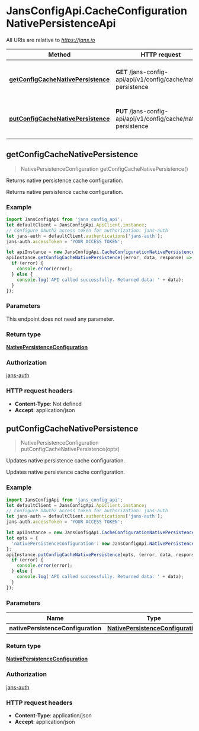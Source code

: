 # JansConfigApi.CacheConfigurationNativePersistenceApi

All URIs are relative to *https://jans.io*

Method | HTTP request | Description
------------- | ------------- | -------------
[**getConfigCacheNativePersistence**](CacheConfigurationNativePersistenceApi.md#getConfigCacheNativePersistence) | **GET** /jans-config-api/api/v1/config/cache/native-persistence | Returns native persistence cache configuration.
[**putConfigCacheNativePersistence**](CacheConfigurationNativePersistenceApi.md#putConfigCacheNativePersistence) | **PUT** /jans-config-api/api/v1/config/cache/native-persistence | Updates native persistence cache configuration.



## getConfigCacheNativePersistence

> NativePersistenceConfiguration getConfigCacheNativePersistence()

Returns native persistence cache configuration.

Returns native persistence cache configuration.

### Example

```javascript
import JansConfigApi from 'jans_config_api';
let defaultClient = JansConfigApi.ApiClient.instance;
// Configure OAuth2 access token for authorization: jans-auth
let jans-auth = defaultClient.authentications['jans-auth'];
jans-auth.accessToken = 'YOUR ACCESS TOKEN';

let apiInstance = new JansConfigApi.CacheConfigurationNativePersistenceApi();
apiInstance.getConfigCacheNativePersistence((error, data, response) => {
  if (error) {
    console.error(error);
  } else {
    console.log('API called successfully. Returned data: ' + data);
  }
});
```

### Parameters

This endpoint does not need any parameter.

### Return type

[**NativePersistenceConfiguration**](NativePersistenceConfiguration.md)

### Authorization

[jans-auth](../README.md#jans-auth)

### HTTP request headers

- **Content-Type**: Not defined
- **Accept**: application/json


## putConfigCacheNativePersistence

> NativePersistenceConfiguration putConfigCacheNativePersistence(opts)

Updates native persistence cache configuration.

Updates native persistence cache configuration.

### Example

```javascript
import JansConfigApi from 'jans_config_api';
let defaultClient = JansConfigApi.ApiClient.instance;
// Configure OAuth2 access token for authorization: jans-auth
let jans-auth = defaultClient.authentications['jans-auth'];
jans-auth.accessToken = 'YOUR ACCESS TOKEN';

let apiInstance = new JansConfigApi.CacheConfigurationNativePersistenceApi();
let opts = {
  'nativePersistenceConfiguration': new JansConfigApi.NativePersistenceConfiguration() // NativePersistenceConfiguration | 
};
apiInstance.putConfigCacheNativePersistence(opts, (error, data, response) => {
  if (error) {
    console.error(error);
  } else {
    console.log('API called successfully. Returned data: ' + data);
  }
});
```

### Parameters


Name | Type | Description  | Notes
------------- | ------------- | ------------- | -------------
 **nativePersistenceConfiguration** | [**NativePersistenceConfiguration**](NativePersistenceConfiguration.md)|  | [optional] 

### Return type

[**NativePersistenceConfiguration**](NativePersistenceConfiguration.md)

### Authorization

[jans-auth](../README.md#jans-auth)

### HTTP request headers

- **Content-Type**: application/json
- **Accept**: application/json

